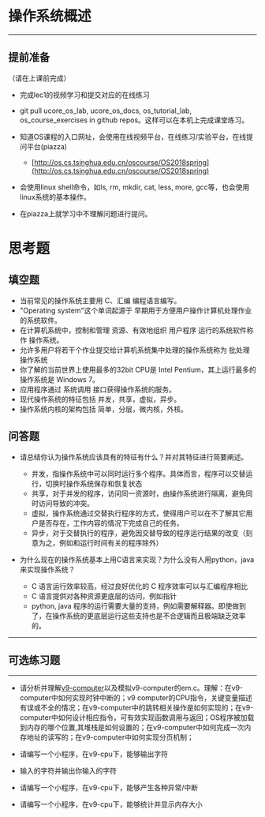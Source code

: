 # 操作系统概述

---

## **提前准备**

（请在上课前完成）

* 完成lec1的视频学习和提交对应的在线练习
* git pull ucore\_os\_lab, ucore\_os\_docs, os\_tutorial\_lab, os\_course\_exercises in github repos。这样可以在本机上完成课堂练习。
* 知道OS课程的入口网址，会使用在线视频平台，在线练习/实验平台，在线提问平台\(piazza\)
  * [http://os.cs.tsinghua.edu.cn/oscourse/OS2018spring](http://os.cs.tsinghua.edu.cn/oscourse/OS2018spring)


* 会使用linux shell命令，如ls, rm, mkdir, cat, less, more, gcc等，也会使用linux系统的基本操作。
* 在piazza上就学习中不理解问题进行提问。



# 思考题

## 填空题

* 当前常见的操作系统主要用 C、汇编 编程语言编写。
* "Operating system"这个单词起源于 早期用于方便用户操作计算机处理作业的系统软件。
* 在计算机系统中，控制和管理 资源、有效地组织 用户程序 运行的系统软件称作 操作系统。
* 允许多用户将若干个作业提交给计算机系统集中处理的操作系统称为 批处理 操作系统
* 你了解的当前世界上使用最多的32bit CPU是 Intel Pentium，其上运行最多的操作系统是 Windows 7。
* 应用程序通过 系统调用 接口获得操作系统的服务。
* 现代操作系统的特征包括 并发，共享，虚拟，异步。
* 操作系统内核的架构包括 简单，分层，微内核，外核。


## 问答题

- 请总结你认为操作系统应该具有的特征有什么？并对其特征进行简要阐述。

	*	并发，指操作系统中可以同时运行多个程序。具体而言，程序可以交替运行，切换时操作系统保存和恢复状态
	*	共享，对于并发的程序，访问同一资源时，由操作系统进行隔离，避免同时访问导致的冲突。
	*	虚拟，操作系统通过交替执行程序的方式，使得用户可以在不了解其它用户是否存在，工作内容的情况下完成自己的任务。
	*	异步，对于交替执行的程序，避免因交替导致的程序运行结果的改变（刻意为之，例如和运行时间有关的程序除外）

- 为什么现在的操作系统基本上用C语言来实现？为什么没有人用python，java来实现操作系统？
	*	C 语言运行效率较高，经过良好优化的 C 程序效率可以与汇编程序相比
	*	C 语言提供对各种资源更底层的访问，例如指针
	*	python, java 程序的运行需要大量的支持，例如需要解释器。即使做到了，在操作系统的更底层运行这些支持也是不合逻辑而且极端缺乏效率的。

---

## 可选练习题

---

- 请分析并理解[v9\-computer](https://github.com/chyyuu/os_tutorial_lab/blob/master/v9_computer/docs/v9_computer.md)以及模拟v9\-computer的em.c。理解：在v9\-computer中如何实现时钟中断的；v9 computer的CPU指令，关键变量描述有误或不全的情况；在v9\-computer中的跳转相关操作是如何实现的；在v9\-computer中如何设计相应指令，可有效实现函数调用与返回；OS程序被加载到内存的哪个位置,其堆栈是如何设置的；在v9\-computer中如何完成一次内存地址的读写的；在v9\-computer中如何实现分页机制；


- 请编写一个小程序，在v9-cpu下，能够输出字符


- 输入的字符并输出你输入的字符


- 请编写一个小程序，在v9-cpu下，能够产生各种异常/中断


- 请编写一个小程序，在v9-cpu下，能够统计并显示内存大小


